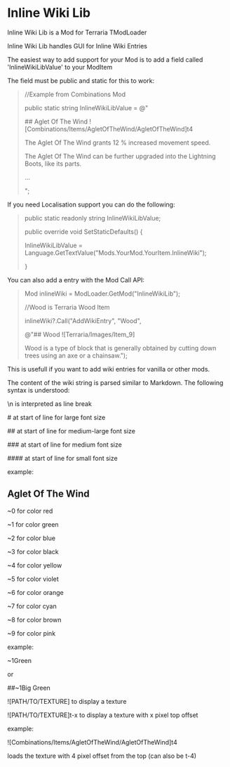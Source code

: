 # Inline Wiki Lib
Inline Wiki Lib is a Mod for Terraria TModLoader

Inline Wiki Lib handles GUI for Inline Wiki Entries


The easiest way to add support for your Mod is to add a field called 'InlineWikiLibValue' to your ModItem

The field must be public and static for this to work:


> //Example from Combinations Mod
>
> public static string InlineWikiLibValue = @"
>
> \#\# Aglet Of The Wind ![Combinations/Items/AgletOfTheWind/AgletOfTheWind]t4
>
> The Aglet Of The Wind grants 12 % increased movement speed.
>
> The Aglet Of The Wind can be further upgraded into the Lightning Boots, like its parts.
>
> ...
>
> ";


If you need Localisation support you can do the following:


> public static readonly string InlineWikiLibValue;
>
>
> public override void SetStaticDefaults()
> {
>
> 	InlineWikiLibValue = Language.GetTextValue("Mods.YourMod.YourItem.InlineWiki");
>
> }

You can also add a entry with the Mod Call API:


>Mod inlineWiki = ModLoader.GetMod("InlineWikiLib");
>
>//Wood is Terraria Wood Item
>
>inlineWiki?.Call("AddWikiEntry", "Wood", 
>
>@"## Wood ![Terraria/Images/Item_9]
>
>
>Wood is a type of block that is generally obtained by cutting down trees using an axe or a chainsaw.");


This is usefull if you want to add wiki entries for vanilla or other mods.


The content of the wiki string is parsed similar to Markdown.
The following syntax is understood:

\n is interpreted as line break

\# at start of line for large font size

\#\# at start of line for medium-large font size

\#\#\# at start of line for medium font size

\#\#\#\# at start of line for small font size


example:
## Aglet Of The Wind

~0 for color red

~1 for color green

~2 for color blue

~3 for color black

~4 for color yellow

~5 for color violet

~6 for color orange

~7 for color cyan

~8 for color brown

~9 for color pink

example:

~1Green

or

##~1Big Green


![PATH/TO/TEXTURE] to display a texture

![PATH/TO/TEXTURE]t-x to display a texture with x pixel top offset

example:

![Combinations/Items/AgletOfTheWind/AgletOfTheWind]t4

loads the texture with 4 pixel offset from the top (can also be t-4)